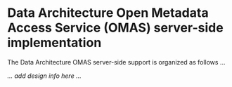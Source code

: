 <!-- SPDX-License-Identifier: Apache-2.0 -->

# Data Architecture Open Metadata Access Service (OMAS) server-side implementation

The Data Architecture OMAS server-side support is organized as follows ...

_... add design info here ..._